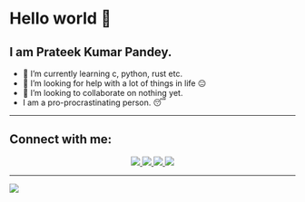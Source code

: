 # Hello world 👋
## I am Prateek Kumar Pandey.
- 🌱 I’m currently learning c, python, rust etc.
- 🤔 I’m looking for help with a lot of things in life :neutral_face:
- 👯 I’m looking to collaborate on nothing yet.
- I am a pro-procrastinating person. 😴
<hr>

##  Connect with me:
<!-- [Facebook](https://www.facebook.com/prateek.kumarpandey.18/)
- [Linkedin](https://www.linkedin.com/in/prateek-kumar-pandey-6422081ba/)
-->
<p align="center">
 <a href="mailto:prateekkp26@gmail.com">
 <img src="https://img.shields.io/badge/-Contact_Me-BC4E48?style=flat-square&logo=Gmail&logoColor=white&link=mailto:prateekkp26@gmail.com" />
 </a>
 <a href="https://facebook.com/prateek.kumarpandey.18/" target="_blank">
 <img src="https://img.shields.io/badge/-Facebook-116BBC?style=flat-square&logo=Facebook&logoColor=white&link=https://facebook.com/prateek.kumarpandey.18/" /> 
 </a>
 <a href="https://www.linkedin.com/in/prateek-kumar-pandey-6422081ba/" target="_blank">
 <img src="https://img.shields.io/badge/-LinkedIn-blue?style=flat-square&logo=Linkedin&logoColor=white&link=https://www.linkedin.com/in/prateek-kumar-pandey-6422081ba/"  />
 </a>
 <a href="https://github.com/prateekkp20" target="_blank">
 <img src="https://img.shields.io/github/followers/prateekkp20?label=follow&style=social" />
 </a>
</p>
<hr>

<img align="center" src="https://github-readme-stats.vercel.app/api?username=prateekkp20&show_icons=true&theme=dracula&bg_color=2D2D2D&text_color=fff6ea">

